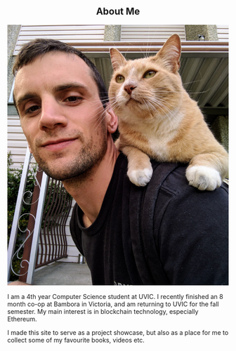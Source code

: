 <center><h2>About Me</h2></center>

<img src="/public/images/headshot.jpg" id="headshot" alt="headshot"/>

I am a 4th year Computer Science student at UVIC. I recently finished an 8 month co-op at Bambora in Victoria, and am returning to UVIC for the fall semester. My main interest is in blockchain technology, especially Ethereum.

I made this site to serve as a project showcase, but also as a place for me to collect some of my favourite books, videos etc.
